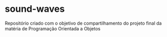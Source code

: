 # sound-waves
Repositório criado com o objetivo de compartilhamento do projeto final da matéria de Programação Orientada a Objetos
